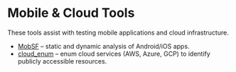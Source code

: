# Mobile & Cloud Tools

These tools assist with testing mobile applications and cloud infrastructure.

- [MobSF](mobSF.md) – static and dynamic analysis of Android/iOS apps.  
- [cloud_enum](cloud_enum.md) – enum cloud services (AWS, Azure, GCP) to identify publicly accessible resources.
